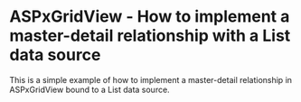# ASPxGridView - How to implement a master-detail relationship with a List data source


<p>This is a simple example of how to implement a master-detail relationship in ASPxGridView bound to a List data source.</p>

<br/>


